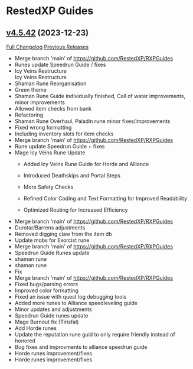# RestedXP Guides

## [v4.5.42](https://github.com/RestedXP/RXPGuides/tree/v4.5.42) (2023-12-23)
[Full Changelog](https://github.com/RestedXP/RXPGuides/compare/v4.5.40...v4.5.42) [Previous Releases](https://github.com/RestedXP/RXPGuides/releases)

- Merge branch 'main' of https://github.com/RestedXP/RXPGuides  
- Runes update Speedrun Guide / fixes  
- Icy Veins Restructure  
    Icy Veins Restructure  
- Shaman Rune Reorganisation  
- Green theme  
- Shaman Rune Guide individually finished, Call of water improvements, minor improvements  
- Allowed item checks from bank  
- Refactoring  
- Shaman Rune Overhaul, Paladin rune minor fixes/improvements  
- Fixed wrong formatting  
- Including inventory slots for item checks  
- Merge branch 'main' of https://github.com/RestedXP/RXPGuides  
- Rune update Speedrun Guide + fixes  
- Mage Icy Veins Rune Update  
    - Added Icy Veins Rune Guide for Horde and Alliance  
    - Introduced Deathskips and Portal Steps  
    - More Safety Checks  
    - Refined Color Coding and Text Formatting for Improved Readability  
    - Optimized Routing for Increased Efficiency  
- Merge branch 'main' of https://github.com/RestedXP/RXPGuides  
- Durotar/Barrens adjustments  
- Removed digging claw from the item db  
- Update mobs for Exorcist rune  
- Merge branch 'main' of https://github.com/RestedXP/RXPGuides  
- Speedrun Guide Runes update  
- shaman rune  
- shaman rune  
- Fix  
- Merge branch 'main' of https://github.com/RestedXP/RXPGuides  
- Fixed bugs/parsing errors  
- Improved color formatting  
- Fixed an issue with quest log debugging tools  
- Added more runes to Alliance speedleveling guide  
- Minor updates and adjustments  
- Speedrun Guide runes update  
- Mage Burnout fix (Tirisfal)  
- Add Horde runes  
- Update the reputation rune guid to only require friendly instead of honored  
- Bug fixes and improvments to alliance speedrun guide  
- Horde runes improvement/fixes  
- Horde runes improvement/fixes  
